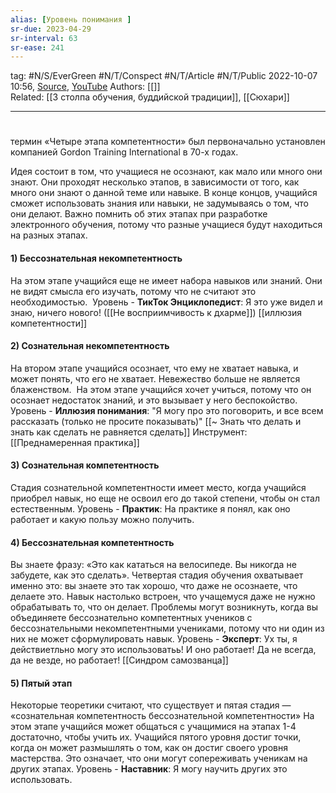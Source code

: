 ```yaml
---
alias: [Уровень понимания ]  
sr-due: 2023-04-29
sr-interval: 63
sr-ease: 241
---
```

tag: #N/S/EverGreen  #N/T/Conspect #N/T/Article  #N/T/Public 
2022-10-07 10:56, [Source](https://www.kdplatform.com/four-stages-learning/),  [YouTube](https://www.youtube.com/watch?v=x4-3X4qUIaE)
Authors: [[]]   
Related:  [[3 столпа обучения, буддийской традиции]], [[Сюхари]]

---
#
 термин «Четыре этапа компетентности» был первоначально установлен компанией Gordon Training International в 70-х годах.

Идея состоит в том, что учащиеся не осознают, как мало или много они знают. Они проходят несколько этапов, в зависимости от того, как много они знают о данной теме или навыке. В конце концов, учащийся сможет использовать знания или навыки, не задумываясь о том, что они делают. Важно помнить об этих этапах при разработке электронного обучения, потому что разные учащиеся будут находиться на разных этапах.

#### **1) Бессознательная некомпетентность**
На этом этапе учащийся еще не имеет набора навыков или знаний. Они не видят смысла его изучать, потому что не считают это необходимостью. 
Уровень - **ТикТок Энциклопедист**: Я это уже видел и знаю, ничего нового!
([[Не восприимчивость к дхарме]])  [[иллюзия компетентности]]

#### **2) Сознательная некомпетентность**
На втором этапе учащийся осознает, что ему не хватает навыка, и может понять, что его не хватает. Невежество больше не является блаженством.  На этом этапе учащийся хочет учиться, потому что он осознает недостаток знаний, и это вызывает у него беспокойство.
Уровень - **Иллюзия понимания**: "Я могу про это поговорить, и все всем рассказать (только не просите показывать)"
[[~ Знать что делать и знать как сделать не равняется сделать]]
Инструмент: [[Преднамеренная практика]]

#### **3) Сознательная компетентность**
Стадия сознательной компетентности имеет место, когда учащийся приобрел навык, но еще не освоил его до такой степени, чтобы он стал естественным.
Уровень - **Практик**: На практике я понял, как оно работает и какую пользу можно получить.
#### **4) Бессознательная компетентность**
Вы знаете фразу: «Это как кататься на велосипеде. Вы никогда не забудете, как это сделать». Четвертая стадия обучения охватывает именно это: вы знаете это так хорошо, что даже не осознаете, что делаете это. Навык настолько встроен, что учащемуся даже не нужно обрабатывать то, что он делает. Проблемы могут возникнуть, когда вы объединяете бессознательно компетентных учеников с бессознательными некомпетентными учениками, потому что ни один из них не может сформулировать навык.
Уровень - **Эксперт**: Ух ты, я действиетльно могу это использоватьь! И оно работает! Да не всегда, да не везде, но работает! 
[[Синдром самозванца]]
#### **5) Пятый этап**
Некоторые теоретики считают, что существует и пятая стадия — «сознательная компетентность бессознательной компетентности»
На этом этапе учащийся может общаться с учащимися на этапах 1-4 достаточно, чтобы учить их. Учащийся пятого уровня достиг точки, когда он может размышлять о том, как он достиг своего уровня мастерства. Это означает, что они могут сопереживать ученикам на других этапах.
Уровень - **Наставник**: Я могу научить других это использовать.
